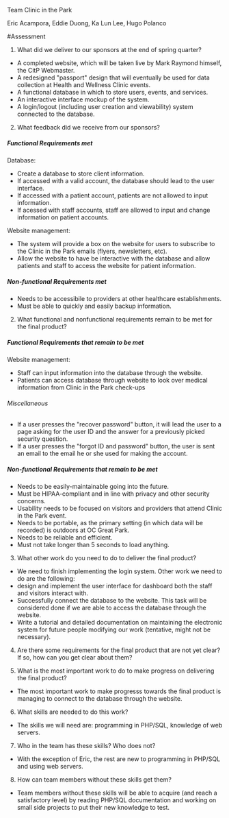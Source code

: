 Team Clinic in the Park 

Eric Acampora, Eddie Duong, Ka Lun Lee, Hugo Polanco

#Assessment

1) What did we deliver to our sponsors at the end of spring quarter? 

+ A completed website, which will be taken live by Mark Raymond himself, the CitP Webmaster.
+ A redesigned "passport" design that will eventually be used for data collection at Health and Wellness Clinic events.
+ A functional database in which to store users, events, and services.
+ An interactive interface mockup of the system.
+ A login/logout (including user creation and viewability) system connected to the database. 

2) What feedback did we receive from our sponsors?


##### Functional Requirements met

 Database:

+ Create a database to store client information.
+ If accessed with a valid account, the database should lead to the user interface.
+ If accessed with a patient account, patients are not allowed to input information.
+ If acessed with staff accounts, staff are allowed to input and change information on patient accounts.

 Website management:
 
+ The system will provide a box on the website for users to subscribe to the Clinic in the Park emails (flyers, newsletters, etc).
+ Allow the website to have be interactive with the database and allow patients and staff to access the website for patient information.

##### Non-functional Requirements met
+ Needs to be accessibile to providers at other healthcare establishments.
+ Must be able to quickly and easily backup information.


2) What functional and nonfunctional requirements remain to be met for the final product?

##### Functional Requirements that remain to be met
 Website management:
 
+ Staff can input information into the database through the website. 
+ Patients can access database through website to look over medical information from Clinic in the Park check-ups

###### Miscellaneous
+ If a user presses the "recover password" button, it will lead the user to a page asking for the user ID and the answer for a previously picked security question.
+ If a user presses the "forgot ID and password" button, the user is sent an email to the email he or she used for making the account. 


##### Non-functional Requirements that remain to be met
+ Needs to be easily-maintainable going into the future.
+ Must be HIPAA-compliant and in line with privacy and other security concerns.
+ Usability needs to be focused on visitors and providers that attend Clinic in the Park event.
+ Needs to be portable, as the primary setting (in which data will be recorded) is outdoors at OC Great Park.
+ Needs to be reliable and efficient.
+ Must not take longer than 5 seconds to load anything.

3) What other work do you need to do to deliver the final product?
  + We need to finish implementing the login system. Other work we need to do are the following: 
   + design and implement the user interface for dashboard both the staff and visitors interact with. 
   + Successfully connect the database to the website. This task will be considered done if we are able to access the database through the website.
   + Write a tutorial and detailed documentation on maintaining the electronic system for future people modifying our work (tentative, might not be necessary). 

4) Are there some requirements for the final product that are not yet clear? If so, how can you get clear about them?

  
5) What is the most important work to do to make progress on delivering the final product?
  + The most important work to make progresss towards the final product is managing to connect to the database through the website.
  
6) What skills are needed to do this work?
 + The skills we will need are: programming in PHP/SQL, knowledge of web servers.
 
7) Who in the team has these skills? Who does not?
  + With the exception of Eric, the rest are new to programming in PHP/SQL and using web servers.  
  
8) How can team members without these skills get them?
  + Team members without these skills will be able to acquire (and reach a satisfactory level) by reading PHP/SQL documentation and working on small side projects to put their new knowledge to test. 
